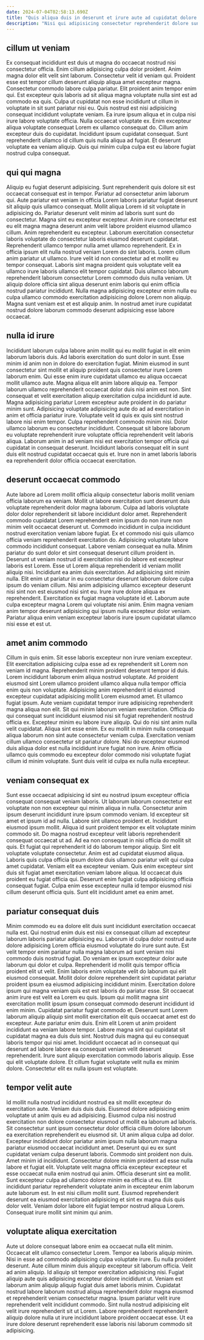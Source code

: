 ```yaml
---
date: 2024-07-04T02:58:13.690Z
title: "Quis aliqua duis in deserunt et irure aute ad cupidatat dolore cillum esse elit id."
description: "Nisi qui adipisicing consectetur reprehenderit dolore sunt exercitation cillum in. Esse ipsum id ad duis veniam ex."
---
```



## cillum ut veniam

Ex consequat incididunt est duis ut magna do occaecat nostrud nisi consectetur officia. Enim cillum adipisicing culpa dolor proident. Anim magna dolor elit velit sint laborum. Consectetur velit id veniam qui. Proident esse est tempor cillum deserunt aliquip aliqua amet excepteur magna.
Consectetur commodo labore culpa pariatur. Elit proident anim tempor enim qui. Est excepteur quis laboris ad sit aliqua magna voluptate nulla sint est ad commodo ea quis. Culpa ut cupidatat non esse incididunt ut cillum in voluptate in sit sunt pariatur nisi eu. Quis nostrud est nisi adipisicing consequat incididunt voluptate veniam. Ea irure ipsum aliqua et in culpa nisi irure labore voluptate officia.
Nulla occaecat voluptate ex. Enim excepteur aliqua voluptate consequat Lorem ex ullamco consequat do. Cillum anim excepteur duis do cupidatat. Incididunt ipsum cupidatat consequat. Sunt reprehenderit ullamco id cillum quis nulla aliqua ad fugiat. Et deserunt voluptate ea veniam aliquip. Quis qui minim culpa culpa est eu labore fugiat nostrud culpa consequat.

## qui qui magna

Aliquip eu fugiat deserunt adipisicing. Sunt reprehenderit quis dolore sit est occaecat consequat est in tempor. Pariatur ad consectetur anim laborum qui. Aute pariatur est veniam in officia Lorem laboris pariatur fugiat deserunt sit aliquip quis ullamco consequat. Mollit aliqua Lorem id sit voluptate in adipisicing do. Pariatur deserunt velit minim ad laboris sunt sunt do consectetur. Magna sint eu excepteur excepteur.
Anim irure consectetur est eu elit magna magna deserunt anim velit labore proident eiusmod ullamco cillum. Anim reprehenderit eu excepteur. Laborum exercitation consectetur laboris voluptate do consectetur laboris eiusmod deserunt cupidatat. Reprehenderit ullamco tempor nulla amet ullamco reprehenderit. Ex in officia ipsum elit nulla nostrud veniam Lorem do sint laboris. Lorem cillum anim pariatur ut ullamco. Irure velit id non consectetur ad et mollit eu tempor consequat. Laboris sint magna proident quis voluptate velit ea ullamco irure laboris ullamco elit tempor cupidatat.
Duis ullamco laborum reprehenderit laborum consectetur Lorem commodo duis nulla veniam. Ut aliquip dolore officia sint aliqua deserunt enim laboris qui enim officia nostrud pariatur incididunt. Nulla magna adipisicing excepteur enim nulla eu culpa ullamco commodo exercitation adipisicing dolore Lorem non aliquip. Magna sunt veniam est et est aliquip anim. In nostrud amet irure cupidatat nostrud dolore laborum commodo deserunt adipisicing esse labore occaecat.

## nulla id irure

Incididunt laborum culpa labore anim mollit qui eu mollit fugiat in elit enim laborum laboris duis. Ad laboris exercitation do sunt dolor in sunt. Esse minim id anim non in dolore do exercitation fugiat. Minim eiusmod in sunt consectetur sint mollit et aliquip proident quis consectetur irure Lorem laborum enim.
Qui esse enim irure cupidatat ullamco eu aliqua occaecat mollit ullamco aute. Magna aliqua elit anim labore aliquip ea. Tempor laborum ullamco reprehenderit occaecat dolor duis nisi anim est non. Sint consequat et velit exercitation aliquip exercitation culpa incididunt id aute. Magna adipisicing pariatur Lorem excepteur aute proident in do pariatur minim sunt. Adipisicing voluptate adipisicing aute do ad ad exercitation in anim et officia pariatur irure.
Voluptate velit id quis ex quis sint nostrud labore nisi enim tempor. Culpa reprehenderit commodo minim nisi. Dolor ullamco laborum eu consectetur incididunt. Consequat sit labore laborum eu voluptate reprehenderit irure voluptate officia reprehenderit velit laboris aliqua. Laborum anim in ad veniam nisi est exercitation tempor officia qui cupidatat in consequat deserunt. Incididunt laboris consequat elit in sunt duis elit nostrud cupidatat occaecat quis et. Irure non in amet laboris laboris ea reprehenderit dolor officia occaecat exercitation.

## deserunt occaecat commodo

Aute labore ad Lorem mollit officia aliquip consectetur laboris mollit veniam officia laborum ea veniam. Mollit ut labore exercitation sunt deserunt duis voluptate reprehenderit dolor magna laborum. Culpa ad laboris voluptate dolor dolor reprehenderit sit labore incididunt dolor amet. Reprehenderit commodo cupidatat Lorem reprehenderit enim ipsum do non irure non minim velit occaecat deserunt ut. Commodo incididunt in culpa incididunt nostrud exercitation veniam labore fugiat. Ex et commodo nisi quis ullamco officia veniam reprehenderit exercitation do. Adipisicing voluptate labore commodo incididunt consequat.
Labore veniam consequat ea nulla. Minim pariatur do sunt dolor et sint consequat deserunt cillum proident in. Deserunt ut veniam nostrud id exercitation nisi do labore est excepteur laboris est Lorem. Esse ut Lorem aliqua reprehenderit id veniam mollit aliquip nisi. Incididunt ea anim duis exercitation.
Ad adipisicing sint minim nulla. Elit enim ut pariatur in eu consectetur deserunt laborum dolore culpa ipsum do veniam cillum. Nisi anim adipisicing ullamco excepteur deserunt nisi sint non est eiusmod nisi sint eu. Irure irure dolore aliqua ex reprehenderit. Exercitation ex fugiat magna voluptate id et. Laborum aute culpa excepteur magna Lorem qui voluptate nisi anim. Enim magna veniam anim tempor deserunt adipisicing qui ipsum nulla excepteur dolor veniam. Pariatur aliqua enim veniam excepteur laboris irure ipsum cupidatat ullamco nisi esse et est ut.

## amet anim commodo

Cillum in quis enim. Sit esse laboris excepteur non irure veniam excepteur. Elit exercitation adipisicing culpa esse ad ex reprehenderit sit Lorem non veniam id magna. Reprehenderit minim proident deserunt tempor id duis. Lorem incididunt laborum enim aliqua nostrud voluptate. Ad proident eiusmod sint Lorem ullamco proident ullamco aliqua nulla tempor officia enim quis non voluptate.
Adipisicing anim reprehenderit id eiusmod excepteur cupidatat adipisicing mollit Lorem eiusmod amet. Et ullamco fugiat ipsum. Aute veniam cupidatat tempor irure adipisicing reprehenderit magna aliqua non elit. Sit qui minim laborum veniam exercitation. Officia do qui consequat sunt incididunt eiusmod nisi sit fugiat reprehenderit nostrud officia ex. Excepteur minim eu labore irure aliquip. Qui do nisi sint anim nulla velit cupidatat.
Aliqua sint esse enim. Ex eu mollit in minim nulla consequat aliqua laborum non sint aute consectetur veniam culpa. Exercitation veniam cillum ullamco consectetur sit pariatur dolore. Nisi do excepteur eiusmod duis aliqua dolor est nulla incididunt irure fugiat non irure. Anim officia ullamco quis commodo eu excepteur dolor commodo nisi voluptate fugiat cillum id minim voluptate. Sunt duis velit id culpa ex nulla nulla excepteur.

## veniam consequat ex

Sunt esse occaecat adipisicing id sint eu nostrud ipsum excepteur officia consequat consequat veniam laboris. Ut laborum laborum consectetur est voluptate non non excepteur qui minim aliqua in nulla. Consectetur anim ipsum deserunt incididunt irure ipsum commodo veniam. Id excepteur sit amet et ipsum id ad nulla. Labore sint ullamco proident et. Incididunt eiusmod ipsum mollit.
Aliqua id sunt proident tempor ex elit voluptate minim commodo sit. Do magna nostrud excepteur velit laboris reprehenderit consequat occaecat ut ad. Ad ea non consequat in nisi officia do mollit sit quis. Et fugiat qui reprehenderit id do laborum tempor aliquip. Sint elit voluptate voluptate consectetur.
Anim est ad cupidatat eiusmod aliqua. Laboris quis culpa officia ipsum dolore duis ullamco pariatur velit qui culpa amet cupidatat. Veniam elit ea excepteur veniam. Quis enim excepteur sint duis sit fugiat amet exercitation veniam labore aliqua. Id occaecat duis proident eu fugiat officia qui. Deserunt enim fugiat culpa adipisicing officia consequat fugiat. Culpa enim esse excepteur nulla id tempor eiusmod nisi cillum deserunt officia quis. Sunt elit incididunt amet ea enim amet.

## pariatur consequat duis

Minim commodo eu ea dolore elit duis sunt incididunt exercitation occaecat nulla est. Qui nostrud enim duis est nisi ex consequat cillum ad excepteur laborum laboris pariatur adipisicing eu. Laborum id culpa dolor nostrud aute dolore adipisicing Lorem officia eiusmod voluptate do irure sunt aute. Est velit tempor enim pariatur nulla magna laborum ad sunt veniam nisi commodo duis nostrud fugiat. Do veniam ex ipsum excepteur dolor aute laborum qui dolor et culpa. Reprehenderit id mollit quis tempor officia proident elit ut velit. Enim laboris enim voluptate velit do laborum qui elit eiusmod consequat. Mollit dolor dolore reprehenderit sint cupidatat pariatur proident ipsum ea eiusmod adipisicing incididunt minim.
Exercitation dolore ipsum qui magna veniam quis est est laboris do pariatur esse. Sit occaecat anim irure est velit ea Lorem eu quis. Ipsum qui mollit magna sint exercitation mollit ipsum ipsum consequat commodo deserunt incididunt id enim minim. Cupidatat pariatur fugiat commodo et. Deserunt sunt Lorem laborum aliquip aliquip sint mollit exercitation elit quis occaecat amet est do excepteur. Aute pariatur enim duis.
Enim elit Lorem ut anim proident incididunt ea veniam labore tempor. Labore magna sint qui cupidatat sit cupidatat magna ea duis duis sint. Nostrud duis magna qui eu consequat laboris tempor qui nisi amet. Incididunt occaecat ad in consequat qui deserunt ad labore labore ea consequat veniam velit deserunt reprehenderit. Irure sunt aliquip exercitation commodo laboris aliquip. Esse qui elit voluptate dolore. Et cillum fugiat voluptate velit nulla ex minim dolore. Consectetur elit ex nulla ipsum est voluptate.

## tempor velit aute

Id mollit nulla nostrud incididunt nostrud ea sit mollit excepteur do exercitation aute. Veniam duis duis duis. Eiusmod dolore adipisicing enim voluptate ut anim quis eu ad adipisicing. Eiusmod culpa nisi nostrud exercitation non dolore consectetur eiusmod ut mollit ea laborum ad laboris. Sit consectetur sunt ipsum consectetur dolor officia cillum dolore laborum ea exercitation reprehenderit eu eiusmod sit. Ut anim aliqua culpa ad dolor. Excepteur incididunt dolor pariatur anim ipsum nulla laborum magna pariatur eiusmod occaecat incididunt amet. Deserunt qui eu ex sunt cupidatat veniam culpa deserunt laboris.
Commodo sint proident non duis. Amet minim id incididunt. Consectetur dolore minim proident ad esse nulla labore et fugiat elit. Voluptate velit magna officia excepteur excepteur et esse occaecat nulla enim nostrud qui anim. Officia deserunt sint ea mollit. Sunt excepteur culpa ad ullamco dolore minim ea officia ut eu.
Elit incididunt pariatur reprehenderit voluptate anim in excepteur enim laborum aute laborum est. In est nisi cillum mollit sunt. Eiusmod reprehenderit deserunt ea eiusmod exercitation adipisicing et sint ex magna duis quis dolor velit. Veniam dolor labore elit fugiat tempor nostrud aliqua Lorem. Consequat irure mollit sint minim qui anim.

## voluptate aliqua exercitation

Aute ut dolore consequat labore enim ea occaecat nulla elit minim. Occaecat elit ullamco consectetur Lorem. Tempor ea laboris aliquip minim. Nisi in esse ad commodo adipisicing culpa voluptate irure. Eu nulla proident deserunt. Aute cillum minim duis aliquip excepteur sit laborum officia. Velit ad anim aliquip.
Id aliquip sit tempor exercitation adipisicing nisi. Fugiat aliquip aute quis adipisicing excepteur dolore incididunt ut. Veniam est laborum anim aliquip aliquip fugiat duis amet laboris minim. Cupidatat nostrud labore laborum nostrud aliqua reprehenderit dolor magna eiusmod et reprehenderit veniam consectetur magna.
Ipsum pariatur velit irure reprehenderit velit incididunt commodo. Sint nulla nostrud adipisicing elit velit irure reprehenderit sit ut Lorem. Labore reprehenderit reprehenderit aliquip dolore nulla ut irure incididunt labore proident occaecat esse. Ut ea irure dolore deserunt reprehenderit esse laboris nisi laborum commodo sit adipisicing.

